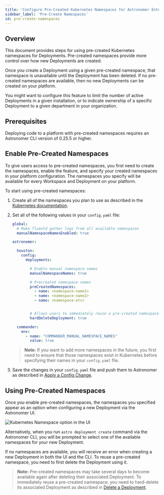 ```yaml
---
title: 'Configure Pre-Created Kubernetes Namespaces for Astronomer Enterprise'
sidebar_label: 'Pre-Create Namespaces'
id: pre-create-namespaces
---
```


## Overview

This document provides steps for using pre-created Kubernetes namespaces for Deployments. Pre-created namespaces provide more control over how new Deployments are created.

Once you create a Deployment using a given pre-created namespace, that namespace is unavailable until the Deployment has been deleted. If no pre-created namespaces are available, then no new Deployments can be created on your platform.

You might want to configure this feature to limit the number of active Deployments in a given installation, or to indicate ownership of a specific Deployment to a given department in your organization.

## Prerequisites

Deploying code to a platform with pre-created namespaces requires an Astronomer CLI version of 0.25.5 or higher.

## Enable Pre-Created Namespaces

To give users access to pre-created namespaces, you first need to create the namespaces, enable the feature, and specify your created namespaces in your platform configuration. The namespaces you specify will be available for every Workspace and Deployment on your platform.

To start using pre-created namespaces:

1. Create all of the namespaces you plan to use as described in the [Kubernetes documentation](https://kubernetes.io/docs/tasks/administer-cluster/namespaces-walkthrough/#create-new-namespaces).

2. Set all of the following values in your `config.yaml` file:

    ```yaml
    global:
      # Make fluentd gather logs from all available namespaces
      manualNamespaceNamesEnabled: true

    astronomer:

      houston:
        config:   
          deployments:

            # Enable manual namespace names
            manualNamespaceNames: true

            # Precreated namespace names
            preCreatedNamespaces:
              - name: <namespace-name1>
              - name: <namespace-name2>
              - name: <namespace-etc>


            # Allows users to immediately reuse a pre-created namespace by hard deleting the associated Deployment
            hardDeleteDeployment: true

      commander:
        env:
          - name: "COMMANDER_MANUAL_NAMESPACE_NAMES"
            value: true

    ```

    > **Note:** If you want to add more namespaces in the future, you first need to ensure that those namespaces exist in Kubernetes before specifying their names in your `config.yaml` file.

3. Save the changes in your `config.yaml` file and push them to Astronomer as described in [Apply a Config Change](/docs/enterprise/v0.26/manage-astronomer/apply-platform-config).

## Using Pre-Created Namespaces

Once you enable pre-created namespaces, the namespaces you specified appear as an option when configuring a new Deployment via the Astronomer UI.  

![Kubernetes Namespace option in the UI](https://assets2.astronomer.io/main/docs/astronomer-ui/kubernetes-namespace.png)

Alternatively, when you run `astro deployment create` command via the Astronomer CLI, you will be prompted to select one of the available namespaces for your new Deployment.

If no namespaces are available, you will receive an error when creating a new Deployment in both the UI and the CLI. To reuse a pre-created namespace, you need to first delete the Deployment using it.

> **Note:** Pre-created namespaces may take several days to become available again after deleting their associated Deployment. To immediately reuse a pre-created namespace, you need to hard-delete its associated Deployment as described in [Delete a Deployment](/docs/enterprise/v0.26/deploy/configure-deployment#delete-a-deployment).

